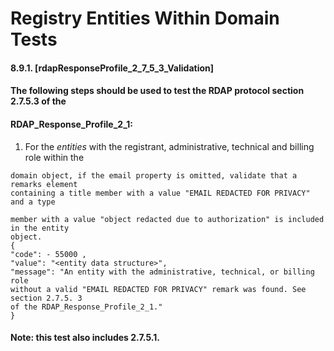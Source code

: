 # Registry Entities Within Domain Tests

#### 8.9.1. [rdapResponseProfile_2_7_5_3_Validation]

#### The following steps should be used to test the RDAP protocol section 2.7.5.3 of the

#### RDAP_Response_Profile_2_1:

1. For the _entities_ with the registrant, administrative, technical and billing role within the

```
domain object, if the email property is omitted, validate that a remarks element
containing a title member with a value "EMAIL REDACTED FOR PRIVACY" and a type
```
```
member with a value "object redacted due to authorization" is included in the entity
object.
{
"code": - 55000 ,
"value": "<entity data structure>",
"message": "An entity with the administrative, technical, or billing role
without a valid "EMAIL REDACTED FOR PRIVACY" remark was found. See section 2.7.5. 3
of the RDAP_Response_Profile_2_1."
}
```
#### Note: this test also includes 2.7.5.1.


